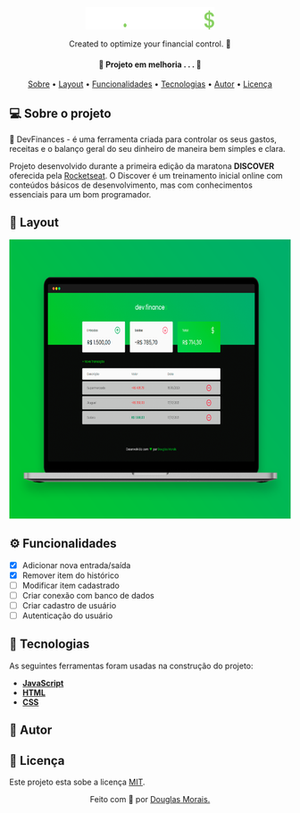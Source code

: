 &NewLine;
<p align="center">
  <img src="assets/logo.svg" height="40" width="230" alt="Logo DevFinances" />
</p>

<p align="center">Created to optimize your financial control. 💸</p>

<div align="center">

</div>

<h4 align="center"> 
	🚧  Projeto em melhoria . . .  🚧
</h4>

<p align="center">
 <a href="#-sobre-o-projeto">Sobre</a> •
 <a href="#-layout">Layout</a> • 
 <a href="#-funcionalidades">Funcionalidades</a> •
 <a href="#-tecnologias">Tecnologias</a> • 
 <a href="#-autor">Autor</a> • 
 <a href="#-licença">Licença</a>
</p>

## 💻 Sobre o projeto

💸 DevFinances - é uma ferramenta criada para controlar os seus gastos, receitas e o balanço geral do seu dinheiro de maneira bem simples e clara.

Projeto desenvolvido durante a primeira edição da maratona **DISCOVER** oferecida pela [Rocketseat](https://app.rocketseat.com.br/discover).
O Discover é um treinamento inicial online com conteúdos básicos de desenvolvimento, mas com conhecimentos essenciais para um bom programador.

## 🎨 Layout

<p align="center">
    <img src="assets/banner.png" height="500"  alt="Logo DevFinances" />
</p>

## ⚙ Funcionalidades

- [x] Adicionar nova entrada/saída 
- [x] Remover item do histórico
- [ ] Modificar item cadastrado
- [ ] Criar conexão com banco de dados
- [ ] Criar cadastro de usuário
- [ ] Autenticação do usuário

## 🚀 Tecnologias

As seguintes ferramentas foram usadas na construção do projeto:

- **[JavaScript](https://javascript.info/js)**
- **[HTML](https://www.w3schools.com/html/html_intro.asp)**
- **[CSS](https://www.w3schools.com/css/css_intro.asp)**

## 🦸 Autor

## 📝 Licença

Este projeto esta sobe a licença [MIT](./LICENSE).

<p align="center">Feito com 💚 por <a href="https://www.linkedin.com/in/douglasmorais">Douglas Morais.</a></p> 
